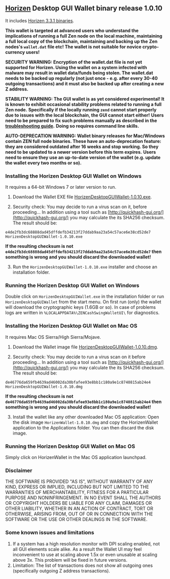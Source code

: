 ## [Horizen](https://horizen.io/) Desktop GUI Wallet binary release 1.0.10

It includes [Horizen 3.3.1 binaries](https://github.com/HorizenOfficial/zen/releases/tag/v3.3.1). 

**This wallet is targeted at advanced users who understand the implications of running a full Zen node on**
**the local machine, maintaining a full local copy of the blockchain, maintaining and backing up the**
**Zen nodes's `wallet.dat` file etc! The wallet is not suitable for novice crypto-currency users!**

**SECURITY WARNING: Encryption of the wallet.dat file is not yet supported for Horizen. Using the wallet** 
**on a system infected with malware may result in wallet data/funds being stolen. The**
**wallet.dat needs to be backed up regularly (not just once - e.g. after every 30-40**
**outgoing transactions) and it must also be backed up after creating a new Z address.**

**STABILITY WARNING: The GUI wallet is as yet considered experimental! It is known to exhibit occasional stability problems related to running a full Zen node.**
**Specifically if the locally running `zend` cannot start properly due to issues with the local blockchain, the GUI cannot start either!**
**Users need to be prepared to fix such problems manually as described in the [troubleshooting guide](https://github.com/HorizenOfficial/zencash-swing-wallet-ui/blob/master/docs/TroubleshootingGuide.md).**
**Doing so requires command line skills.**

**AUTO-DEPRECATION WARNING: Wallet binary releases for Mac/Windows contain ZEN full node binaries. These have an auto-deprecation feature:**
**they are considered outdated after 16 weeks and stop working. So they need to be updated to a newer version before this term expires.**
**Users need to ensure they use an up-to-date version of the wallet (e.g. update the wallet every two months or so).**

### Installing the Horizen Desktop GUI Wallet on Windows

It requires a 64-bit Windows 7 or later version to run.

1. Download the Wallet EXE file
[HorizenDesktopGUIWallet-1.0.10.exe](https://github.com/HorizenOfficial/zencash-swing-wallet-ui/releases/download/1.0.10/HorizenDesktopGUIWallet-1.0.10.exe).

2. Security check: You may decide to run a virus scan on it, before proceeding... In addition using a tool 
such as [http://quickhash-gui.org/](http://quickhash-gui.org/) you may calculate the its SHA256 checksum. The 
result should be:
```
e4de2fb3dc68888dad45dffdefb34213f27ddab9aa23a54c57ace6e38cd52de7  HorizenDesktopGUIWallet-1.0.10.exe
```
**If the resulting checksum is not `e4de2fb3dc68888dad45dffdefb34213f27ddab9aa23a54c57ace6e38cd52de7` then**
**something is wrong and you should discard the downloaded wallet!**

3. Run the `HorizenDesktopGUIWallet-1.0.10.exe` installer and choose an installation folder.
   
### Running the Horizen Desktop GUI Wallet on Windows

Double click on `HorizenDesktopGUIWallet.exe` in the installation folder or run `HorizenDesktopGUIWallet` from the start menu.
On first run (only) the wallet will download the cryptographic keys (1.6GB or so).
In case of problems logs are written in `%LOCALAPPDATA%\ZENCashSwingWalletUI\` for diagnostics.

### Installing the Horizen Desktop GUI Wallet on Mac OS

It requires Mac OS Sierra/High Sierra/Mojave.

1. Download the Wallet image file
[HorizenDesktopGUIWallet-1.0.10.dmg](https://github.com/HorizenOfficial/zencash-swing-wallet-ui/releases/download/1.0.10/HorizenDesktopGUIWallet-1.0.10.dmg).

2. Security check: You may decide to run a virus scan on it before proceeding... In addition using a tool
such as [http://quickhash-gui.org/](http://quickhash-gui.org/) you may calculate the its SHA256 checksum. The
result should be:
```
de46776da659fb4639ad46002da30bfafee93e8bb1c180a9e1c8740815ab24e4  HorizenDesktopGUIWallet-1.0.10.dmg
```
**If the resulting checksum is not `de46776da659fb4639ad46002da30bfafee93e8bb1c180a9e1c8740815ab24e4` then**
**something is wrong and you should discard the downloaded wallet!**

3. Install the wallet like any other downloaded Mac OS application: Open the disk image `HorizenWallet-1.0.10.dmg`
and copy the HorizenWallet application to the Applications folder. You can then discard the disk image.

### Running the Horizen Desktop GUI Wallet on Mac OS

Simply click on HorizenWallet in the Mac OS application launchpad.

### Disclaimer

THE SOFTWARE IS PROVIDED "AS IS", WITHOUT WARRANTY OF ANY KIND, EXPRESS OR
IMPLIED, INCLUDING BUT NOT LIMITED TO THE WARRANTIES OF MERCHANTABILITY,
FITNESS FOR A PARTICULAR PURPOSE AND NONINFRINGEMENT. IN NO EVENT SHALL THE
AUTHORS OR COPYRIGHT HOLDERS BE LIABLE FOR ANY CLAIM, DAMAGES OR OTHER
LIABILITY, WHETHER IN AN ACTION OF CONTRACT, TORT OR OTHERWISE, ARISING FROM,
OUT OF OR IN CONNECTION WITH THE SOFTWARE OR THE USE OR OTHER DEALINGS IN THE
SOFTWARE.

### Some known issues and limitations
1. If a system has a high resolution monitor with DPI scaling enabled, not all GUI elements scale alike.
As a result the Wallet UI may feel inconvenient to use at scaling above 1.5x or even unusable at scaling above 3x.
This problem will be fixed in future versions.
1. Limitation: The list of transactions does not show all outgoing ones (specifically outgoing Z address 
transactions).  

